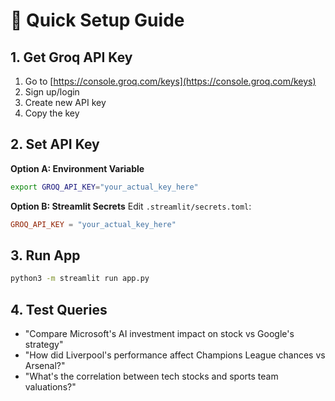 # 🚀 Quick Setup Guide

## 1. Get Groq API Key
1. Go to [https://console.groq.com/keys](https://console.groq.com/keys)
2. Sign up/login
3. Create new API key
4. Copy the key

## 2. Set API Key
**Option A: Environment Variable**
```bash
export GROQ_API_KEY="your_actual_key_here"
```

**Option B: Streamlit Secrets**
Edit `.streamlit/secrets.toml`:
```toml
GROQ_API_KEY = "your_actual_key_here"
```

## 3. Run App
```bash
python3 -m streamlit run app.py
```

## 4. Test Queries
- "Compare Microsoft's AI investment impact on stock vs Google's strategy"
- "How did Liverpool's performance affect Champions League chances vs Arsenal?"
- "What's the correlation between tech stocks and sports team valuations?"